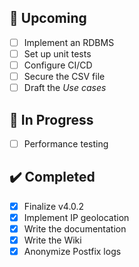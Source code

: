 ## 🚀 Upcoming
- [ ] Implement an RDBMS
- [ ] Set up unit tests
- [ ] Configure CI/CD
- [ ] Secure the CSV file
- [ ] Draft the _Use cases_

## 🔄 In Progress
- [ ] Performance testing

## ✔️ Completed
- [x] Finalize v4.0.2
- [x] Implement IP geolocation
- [x] Write the documentation
- [x] Write the Wiki
- [x] Anonymize Postfix logs